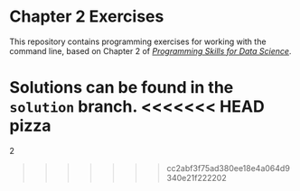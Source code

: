 # Chapter 2 Exercises

This repository contains programming exercises for working with the command line, 
based on Chapter 2 of [_Programming Skills for Data Science_](https://programming-for-data-science.github.io/).
 
Solutions can be found in the `solution` branch.
<<<<<<< HEAD
pizza
=======

2
>>>>>>> cc2abf3f75ad380ee18e4a064d9340e21f222202
